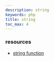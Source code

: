 ```yaml
---
description: string
keywords: php
title: string
toc_max: 4
---
```




### resources

* [string function](http://php.net/manual/en/ref.strings.php)
